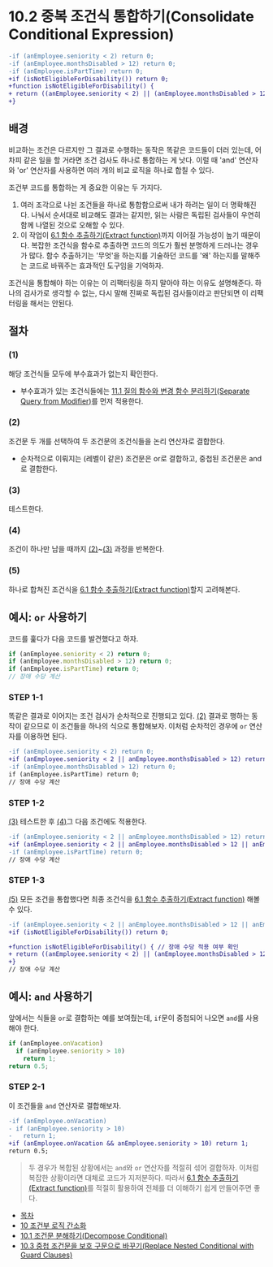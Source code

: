 # 10.2 중복 조건식 통합하기(Consolidate Conditional Expression)
``` diff
-if (anEmployee.seniority < 2) return 0;
-if (anEmployee.monthsDisabled > 12) return 0;
-if (anEmployee.isPartTime) return 0;
+if (isNotEligibleForDisability()) return 0;
+function isNotEligibleForDisability() {
+ return ((anEmployee.seniority < 2) || (anEmployee.monthsDisabled > 12) || (anEmployee.isPartTime));
+}
```
## 배경
비교하는 조건은 다르지만 그 결과로 수행하는 동작은 똑같은 코드들이 더러 있는데, 어차피 같은 일을 할 거라면 조건 검사도 하나로 통합하는 게 낫다. 이럴 때 'and' 연산자와 'or' 연산자를 사용하면 여러 개의 비교 로직을 하나로 합칠 수 있다.

조건부 코드를 통합하는 게 중요한 이유는 두 가지다.
1. 여러 조각으로 나뉜 조건들을 하나로 통합함으로써 내가 하려는 일이 더 명확해진다. 나눠서 순서대로 비교해도 결과는 같지만, 읽는 사람은 독립된 검사들이 우연히 함께 나열된 것으로 오해할 수 있다.
2. 이 작업이 [6.1 함수 추출하기(Extract function)](https://github.com/wonder13662/refactoring-v2/blob/writing/chapter06/6-1.md)까지 이어질 가능성이 높기 때문이다. 복잡한 조건식을 함수로 추출하면 코드의 의도가 훨씬 분명하게 드러나는 경우가 많다. 함수 추출하기는 '무엇'을 하는지를 기술하던 코드를 '왜' 하는지를 말해주는 코드로 바꿔주는 효과적인 도구임을 기억하자.

조건식을 통합해야 하는 이유는 이 리팩터링을 하지 말아야 하는 이유도 설명해준다. 하나의 검사가로 생각할 수 없는, 다시 말해 진짜로 독립된 검사들이라고 판단되면 이 리팩터링을 해서는 안된다.
## 절차
### (1)
해당 조건식들 모두에 부수효과가 없는지 확인한다.
- 부수효과가 있는 조건식들에는 [11.1 질의 함수와 변경 함수 분리하기(Separate Query from Modifier)](https://github.com/wonder13662/refactoring-v2/blob/writing/chapter11/11-1.md)를 먼저 적용한다.
### (2)
조건문 두 개를 선택하여 두 조건문의 조건식들을 논리 연산자로 결합한다.
- 순차적으로 이뤄지는 (레벨이 같은) 조건문은 or로 결합하고, 중첩된 조건문은 and로 결합한다.
### (3)
테스트한다.
### (4)
조건이 하나만 남을 때까지 [(2)](https://github.com/wonder13662/refactoring-v2/blob/writing/chapter10/10-2.md#2)~[(3)](https://github.com/wonder13662/refactoring-v2/blob/writing/chapter10/10-2.md#3) 과정을 반복한다.
### (5)
하나로 합쳐진 조건식을 [6.1 함수 추출하기(Extract function)](https://github.com/wonder13662/refactoring-v2/blob/writing/chapter06/6-1.md)할지 고려해본다.

## 예시: `or` 사용하기
코드를 훑다가 다음 코드를 발견했다고 하자.
``` javascript
if (anEmployee.seniority < 2) return 0;
if (anEmployee.monthsDisabled > 12) return 0;
if (anEmployee.isPartTime) return 0;
// 장애 수당 계산
```
### STEP 1-1
똑같은 결과로 이어지는 조건 검사가 순차적으로 진행되고 있다. [(2)](https://github.com/wonder13662/refactoring-v2/blob/writing/chapter10/10-2.md#2) 결과로 행하는 동작이 같으므로 이 조건들을 하나의 식으로 통합해보자. 이처럼 순차적인 경우에 `or` 연산자를 이용하면 된다.
``` diff
-if (anEmployee.seniority < 2) return 0;
+if (anEmployee.seniority < 2 || anEmployee.monthsDisabled > 12) return 0;
-if (anEmployee.monthsDisabled > 12) return 0;
if (anEmployee.isPartTime) return 0;
// 장애 수당 계산
```
### STEP 1-2
[(3)](https://github.com/wonder13662/refactoring-v2/blob/writing/chapter10/10-2.md#3) 테스트한 후 [(4)](https://github.com/wonder13662/refactoring-v2/blob/writing/chapter10/10-2.md#4)그 다음 조건에도 적용한다.
``` diff
-if (anEmployee.seniority < 2 || anEmployee.monthsDisabled > 12) return 0;
+if (anEmployee.seniority < 2 || anEmployee.monthsDisabled > 12 || anEmployee.isPartTime) return 0;
-if (anEmployee.isPartTime) return 0;
// 장애 수당 계산
```
### STEP 1-3
[(5)](https://github.com/wonder13662/refactoring-v2/blob/writing/chapter10/10-2.md#5) 모든 조건을 통합했다면 최종 조건식을 [6.1 함수 추출하기(Extract function)](https://github.com/wonder13662/refactoring-v2/blob/writing/chapter06/6-1.md) 해볼 수 있다.
``` diff
-if (anEmployee.seniority < 2 || anEmployee.monthsDisabled > 12 || anEmployee.isPartTime) return 0;
+if (isNotEligibleForDisability()) return 0;

+function isNotEligibleForDisability() { // 장애 수당 적용 여부 확인
+ return ((anEmployee.seniority < 2) || (anEmployee.monthsDisabled > 12) || (anEmployee.isPartTime));
+}
// 장애 수당 계산
```
## 예시: `and` 사용하기
앞에서는 식들을 `or`로 결합하는 예를 보여줬는데, `if`문이 중첩되어 나오면 `and`를 사용해야 한다.
``` javascript
if (anEmployee.onVacation)
  if (anEmployee.seniority > 10)
    return 1;
return 0.5;
```
### STEP 2-1
이 조건들을 `and` 연산자로 결합해보자.
``` diff
-if (anEmployee.onVacation)
- if (anEmployee.seniority > 10)
-   return 1;
+if (anEmployee.onVacation && anEmployee.seniority > 10) return 1;
return 0.5;
```
> 두 경우가 복합된 상황에서는 `and`와 `or` 연산자를 적절히 섞어 결합하자. 이처럼 복잡한 상황이라면 대체로 코드가 지저분하다. 따라서 [6.1 함수 추출하기(Extract function)](https://github.com/wonder13662/refactoring-v2/blob/writing/chapter06/6-1.md)를 적절히 활용하여 전체를 더 이해하기 쉽게 만들어주면 좋다.

- [목차](https://github.com/wonder13662/refactoring-v2/blob/writing/README.md)
- [10 조건부 로직 간소화](https://github.com/wonder13662/refactoring-v2/blob/writing/chapter10)
- [10.1 조건문 분해하기(Decompose Conditional)](https://github.com/wonder13662/refactoring-v2/blob/writing/chapter10/10-1.md)
- [10.3 중첩 조건문을 보호 구문으로 바꾸기(Replace Nested Conditional with Guard Clauses)](https://github.com/wonder13662/refactoring-v2/blob/writing/chapter10/10-3.md)